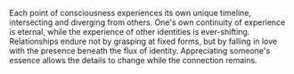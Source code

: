 Each point of consciousness experiences its own unique timeline, intersecting and diverging from others. One's own continuity of experience is eternal, while the experience of other identities is ever-shifting. Relationships endure not by grasping at fixed forms, but by falling in love with the presence beneath the flux of identity. Appreciating someone's essence allows the details to change while the connection remains.

